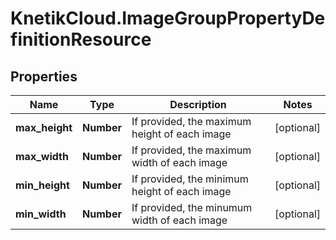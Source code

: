 # KnetikCloud.ImageGroupPropertyDefinitionResource

## Properties
Name | Type | Description | Notes
------------ | ------------- | ------------- | -------------
**max_height** | **Number** | If provided, the maximum height of each image | [optional] 
**max_width** | **Number** | If provided, the maximum width of each image | [optional] 
**min_height** | **Number** | If provided, the minimum height of each image | [optional] 
**min_width** | **Number** | If provided, the minumum width of each image | [optional] 


